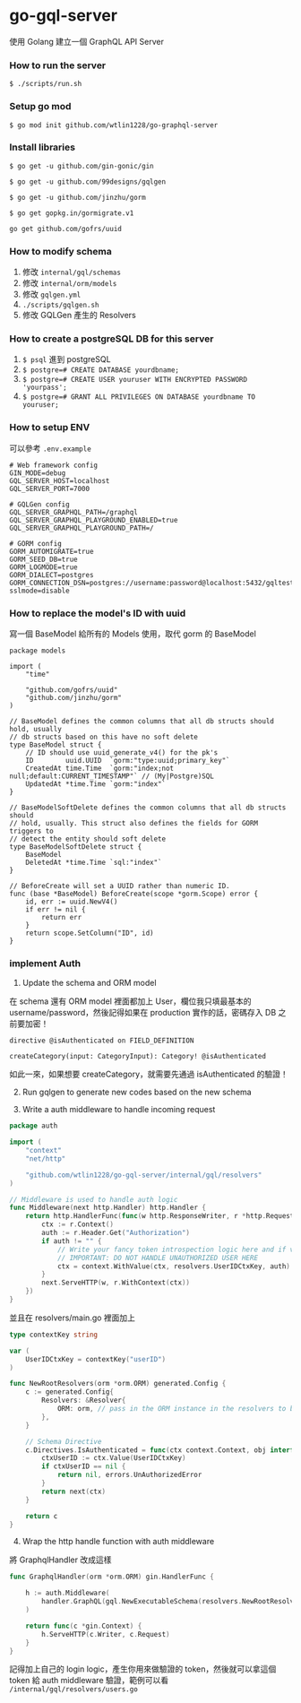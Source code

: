 # go-gql-server


使用 Golang 建立一個 GraphQL API Server

### How to run the server
`$ ./scripts/run.sh`

### Setup go mod
`$ go mod init github.com/wtlin1228/go-graphql-server`

### Install libraries
`$ go get -u github.com/gin-gonic/gin`

`$ go get -u github.com/99designs/gqlgen`

`$ go get -u github.com/jinzhu/gorm`

`$ go get gopkg.in/gormigrate.v1`

`go get github.com/gofrs/uuid`

### How to modify schema
1. 修改 `internal/gql/schemas`
2. 修改 `internal/orm/models`
3. 修改 `gqlgen.yml`
4. `./scripts/gqlgen.sh`
5. 修改 GQLGen 產生的 Resolvers

### How to create a postgreSQL DB for this server 
1. `$ psql` 進到 postgreSQL
2. `$ postgre=# CREATE DATABASE yourdbname;`
3. `$ postgre=# CREATE USER youruser WITH ENCRYPTED PASSWORD 'yourpass';`
4. `$ postgre=# GRANT ALL PRIVILEGES ON DATABASE yourdbname TO youruser;`

### How to setup ENV
可以參考 `.env.example`

```shell
# Web framework config
GIN_MODE=debug
GQL_SERVER_HOST=localhost
GQL_SERVER_PORT=7000

# GQLGen config
GQL_SERVER_GRAPHQL_PATH=/graphql
GQL_SERVER_GRAPHQL_PLAYGROUND_ENABLED=true
GQL_SERVER_GRAPHQL_PLAYGROUND_PATH=/

# GORM config
GORM_AUTOMIGRATE=true
GORM_SEED_DB=true
GORM_LOGMODE=true
GORM_DIALECT=postgres
GORM_CONNECTION_DSN=postgres://username:password@localhost:5432/gqltest?sslmode=disable
```

### How to replace the model's ID with uuid

寫一個 BaseModel 給所有的 Models 使用，取代 gorm 的 BaseModel

```golang
package models

import (
	"time"

	"github.com/gofrs/uuid"
	"github.com/jinzhu/gorm"
)

// BaseModel defines the common columns that all db structs should hold, usually
// db structs based on this have no soft delete
type BaseModel struct {
	// ID should use uuid_generate_v4() for the pk's
	ID        uuid.UUID  `gorm:"type:uuid;primary_key"`
	CreatedAt time.Time  `gorm:"index;not null;default:CURRENT_TIMESTAMP"` // (My|Postgre)SQL
	UpdatedAt *time.Time `gorm:"index"`
}

// BaseModelSoftDelete defines the common columns that all db structs should
// hold, usually. This struct also defines the fields for GORM triggers to
// detect the entity should soft delete
type BaseModelSoftDelete struct {
	BaseModel
	DeletedAt *time.Time `sql:"index"`
}

// BeforeCreate will set a UUID rather than numeric ID.
func (base *BaseModel) BeforeCreate(scope *gorm.Scope) error {
	id, err := uuid.NewV4()
	if err != nil {
		return err
	}
	return scope.SetColumn("ID", id)
}

```

### implement Auth

1. Update the schema and ORM model

在 schema  還有 ORM model 裡面都加上 User，欄位我只填最基本的 username/password，然後記得如果在 production 實作的話，密碼存入 DB 之前要加密！

`directive @isAuthenticated on FIELD_DEFINITION`

`createCategory(input: CategoryInput): Category! @isAuthenticated`

如此一來，如果想要 createCategory，就需要先通過 isAuthenticated 的驗證！

2. Run gqlgen to generate new codes based on the new schema

3. Write a auth middleware to handle incoming request

```Go
package auth

import (
	"context"
	"net/http"

	"github.com/wtlin1228/go-gql-server/internal/gql/resolvers"
)

// Middleware is used to handle auth logic
func Middleware(next http.Handler) http.Handler {
	return http.HandlerFunc(func(w http.ResponseWriter, r *http.Request) {
		ctx := r.Context()
		auth := r.Header.Get("Authorization")
		if auth != "" {
			// Write your fancy token introspection logic here and if valid user then pass appropriate key in header
			// IMPORTANT: DO NOT HANDLE UNAUTHORIZED USER HERE
			ctx = context.WithValue(ctx, resolvers.UserIDCtxKey, auth)
		}
		next.ServeHTTP(w, r.WithContext(ctx))
	})
}
```

並且在 resolvers/main.go 裡面加上

```Go
type contextKey string

var (
	UserIDCtxKey = contextKey("userID")
)

func NewRootResolvers(orm *orm.ORM) generated.Config {
	c := generated.Config{
		Resolvers: &Resolver{
			ORM: orm, // pass in the ORM instance in the resolvers to be used
		},
	}

	// Schema Directive
	c.Directives.IsAuthenticated = func(ctx context.Context, obj interface{}, next graphql.Resolver) (res interface{}, err error) {
		ctxUserID := ctx.Value(UserIDCtxKey)
		if ctxUserID == nil {
			return nil, errors.UnAuthorizedError
		}
		return next(ctx)
	}

	return c
}
```

4. Wrap the http handle function with auth middleware

將 GraphqlHandler 改成這樣

```Go
func GraphqlHandler(orm *orm.ORM) gin.HandlerFunc {

	h := auth.Middleware(
		handler.GraphQL(gql.NewExecutableSchema(resolvers.NewRootResolvers(orm))),
	)

	return func(c *gin.Context) {
		h.ServeHTTP(c.Writer, c.Request)
	}
}
```

記得加上自己的 login logic，產生你用來做驗證的 token，然後就可以拿這個 token 給 auth middleware 驗證，範例可以看 `/internal/gql/resolvers/users.go`